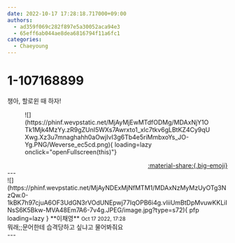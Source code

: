 ```yaml
---
date: 2022-10-17 17:28:18.717000+09:00
authors:
  - ad359f069c282f897e5a30052aca94e3
  - 65eff6ab044ae8dea6816794f11a6fc1
categories:
  - Chaeyoung
---
```


# 1-107168899

<div class="post-container" markdown="1">
<div class="content-container md-sidebar__scrollwrap" markdown="1">

챙아, 할로윈 때 하자!
<figure markdown="1">
![](https://phinf.wevpstatic.net/MjAyMjEwMTdfODMg/MDAxNjY1OTk1Mjk4MzYy.zR9gZUnI5WXs7Awrxto1_xlc7tkv6gLBtKZ4Cy9qUXwg.Xz3u7mnaghahh0aOwjIvI3g6Tb4e5riMmbxoYs_JO-Yg.PNG/Weverse_ec5cd.png){ loading=lazy onclick="openFullscreen(this)"}
</figure>


</div>
</div>

<div style="text-align: right;" markdown="1">
<a href="https://weverse.io/fromis9/fanpost/1-107168899" style="text-align: right;">:material-share:{.big-emoji}</a>
</div>
---

<div class="comments-container md-sidebar__scrollwrap" markdown="1">
<div class="comment" markdown="1">
<div class='id-container' markdown="1">
![](https://phinf.wevpstatic.net/MjAyNDExMjNfMTM1/MDAxNzMyMzUyOTg3NzQw.0-1kBK7h97cjuA6OF3UdGN3rVOdUNEpwj77IqOPB6i4g.vliiUmBtDpMvuwKKLiINsS6K5Bkw-MVA48Em7A6-7v4g.JPEG/image.jpg?type=s72){ pfp loading=lazy }
**<span class="artist">이채영</span>** <small>Oct 17 2022, 17:28</small><br>
</div>
<div class='comment-body' markdown="1">
뭐래;;문어한테 습격당하고 싶냐고 물어봐줘요
</div>
</div>
</div>
---
